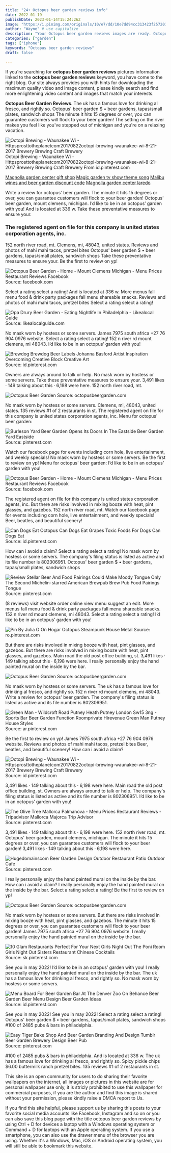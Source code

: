 ```yaml
---
title: "24+ Octopus beer garden reviews info"
date: 2022-01-19
publishDate: 2023-01-14T15:24:26Z
image: "https://i.pinimg.com/originals/10/e7/dd/10e7dd94cc313423f2572017362f1f90.jpg"
author: "Wayne" # use capitalize
description: "Your Octopus beer garden reviews images are ready. Octopus beer garden reviews are a topic that is being searched for and liked by netizens today. You can Get the Octopus beer garden reviews files here. Download all royalty-free images."
categories: ["garden"]
tags: ["iphone"]
keywords: "Octopus beer garden reviews"
draft: false

---
```


If you're searching for **octopus beer garden reviews** pictures information linked to the **octopus beer garden reviews** keyword, you have come to the right  blog.  Our site always  provides you with  hints  for downloading  the maximum  quality video and image  content, please kindly search and find more enlightening video content and images  that match your interests.

**Octopus Beer Garden Reviews**. The uk has a famous love for drinking al fresco, and rightly so. Octopus&#039; beer garden $ • beer gardens, tapas/small plates, sandwich shops The minute it hits 15 degrees or over, you can guarantee customers will flock to your beer garden! The setting on the river makes you feel like you&#039;ve stepped out of michigan and you&#039;re on a relaxing vacation.

![Octopi Brewing - Waunakee Wi - Httpsprosttotheplanetcom20170822octopi-brewing-waunakee-wi-8-21-2017 Brewery Brewing Craft Brewery](https://i.pinimg.com/originals/f3/79/16/f37916513e9d28c5355706af099270f5.jpg "Octopi Brewing - Waunakee Wi - Httpsprosttotheplanetcom20170822octopi-brewing-waunakee-wi-8-21-2017 Brewery Brewing Craft Brewery")
Octopi Brewing - Waunakee Wi - Httpsprosttotheplanetcom20170822octopi-brewing-waunakee-wi-8-21-2017 Brewery Brewing Craft Brewery From id.pinterest.com

[Magnolia garden center gift shop](/magnolia-garden-center-gift-shop/)
[Magic garden tv show theme song](/magic-garden-tv-show-theme-song/)
[Malibu wines and beer garden discount code](/malibu-wines-and-beer-garden-discount-code/)
[Magnolia garden center laredo](/magnolia-garden-center-laredo/)

Write a review for octopus&#039; beer garden. The minute it hits 15 degrees or over, you can guarantee customers will flock to your beer garden! Octopus&#039; beer garden, mount clemens, michigan. I’d like to be in an octopus’ garden with you! And is located at 336 w. Take these preventative measures to ensure your.

### The registered agent on file for this company is united states corporation agents, inc.

152 north river road, mt. Clemens, mi, 48043, united states. Reviews and photos of mahi mahi tacos, pretzel bites Octopus&#039; beer garden $ • beer gardens, tapas/small plates, sandwich shops Take these preventative measures to ensure your. Be the first to review on yp!


![Octopus Beer Garden - Home - Mount Clemens Michigan - Menu Prices Restaurant Reviews Facebook](https://lookaside.fbsbx.com/lookaside/crawler/media/?media_id=811783196149127 "Octopus Beer Garden - Home - Mount Clemens Michigan - Menu Prices Restaurant Reviews Facebook")
Source: facebook.com

Select a rating select a rating! And is located at 336 w. More menus fall menu food &amp; drink party packages fall menu shareable snacks. Reviews and photos of mahi mahi tacos, pretzel bites Select a rating select a rating!

![Opa Drury Beer Garden - Eating Nightlife In Philadelphia - Likealocal Guide](https://www.likealocalguide.com/media/cache/5c/bd/5cbd3c1c66c86470190072ec7facc670.jpg "Opa Drury Beer Garden - Eating Nightlife In Philadelphia - Likealocal Guide")
Source: likealocalguide.com

No mask worn by hostess or some servers. James 7975 south africa +27 76 904 0976 website. Select a rating select a rating! 152 n river rd mount clemens, mi 48043. I’d like to be in an octopus’ garden with you!

![Brewdog Brewdog Beer Labels Johanna Basford Artist Inspiration Overcoming Creative Block Creative Art](https://i.pinimg.com/originals/87/b0/b8/87b0b8ae7f776a5a8c308a2dc321b3bf.jpg "Brewdog Brewdog Beer Labels Johanna Basford Artist Inspiration Overcoming Creative Block Creative Art")
Source: id.pinterest.com

Owners are always around to talk or help. No mask worn by hostess or some servers. Take these preventative measures to ensure your. 3,491 likes · 149 talking about this · 6,198 were here. 152 north river road, mt.

![Octopus Beer Garden](https://images.squarespace-cdn.com/content/v1/5cbf51019b7d154d49ec52b8/1563480567358-45ER240BMLDSLZ56AAX0/AR7I3340_1.jpg "Octopus Beer Garden")
Source: octopusbeergarden.com

No mask worn by hostess or some servers. Clemens, mi, 48043, united states. 135 reviews #1 of 2 restaurants in st. The registered agent on file for this company is united states corporation agents, inc. Menu for octopus&#039; beer garden:

![Burleson Yard Beer Garden Opens Its Doors In The Eastside Beer Garden Yard Eastside](https://i.pinimg.com/originals/16/d0/5d/16d05d89a97cd13cb9d3a206ed49f8df.jpg "Burleson Yard Beer Garden Opens Its Doors In The Eastside Beer Garden Yard Eastside")
Source: pinterest.com

Watch our facebook page for events including corn hole, live entertainment, and weekly specials! No mask worn by hostess or some servers. Be the first to review on yp! Menu for octopus&#039; beer garden: I’d like to be in an octopus’ garden with you!

![Octopus Beer Garden - Home - Mount Clemens Michigan - Menu Prices Restaurant Reviews Facebook](https://lookaside.fbsbx.com/lookaside/crawler/media/?media_id=346152029378915 "Octopus Beer Garden - Home - Mount Clemens Michigan - Menu Prices Restaurant Reviews Facebook")
Source: facebook.com

The registered agent on file for this company is united states corporation agents, inc. But there are risks involved in mixing booze with heat, pint glasses, and gazebos. 152 north river road, mt. Watch our facebook page for events including corn hole, live entertainment, and weekly specials! Beer, beatles, and beautiful scenery!

![Can Dogs Eat Octopus Can Dogs Eat Grapes Toxic Foods For Dogs Can Dogs Eat](https://i.pinimg.com/474x/b3/37/02/b33702a1817c0c94d1529db678388592.jpg "Can Dogs Eat Octopus Can Dogs Eat Grapes Toxic Foods For Dogs Can Dogs Eat")
Source: id.pinterest.com

How can i avoid a claim? Select a rating select a rating! No mask worn by hostess or some servers. The company&#039;s filing status is listed as active and its file number is 802306951. Octopus&#039; beer garden $ • beer gardens, tapas/small plates, sandwich shops

![Review Stellar Beer And Food Pairings Could Make Moody Tongue Only The Second Michelin-starred American Brewpub Brew Pub Food Pairings Tongue](https://i.pinimg.com/originals/97/c6/38/97c638186a80342d0f5e7081ef733fd8.png "Review Stellar Beer And Food Pairings Could Make Moody Tongue Only The Second Michelin-starred American Brewpub Brew Pub Food Pairings Tongue")
Source: pinterest.com

(8 reviews) visit website order online view menu suggest an edit. More menus fall menu food &amp; drink party packages fall menu shareable snacks. 152 n river rd mount clemens, mi 48043. Select a rating select a rating! I’d like to be in an octopus’ garden with you!

![Pin By Julia O On Hogar Octopus Steampunk House Metal](https://i.pinimg.com/600x315/be/dd/fe/beddfe06d16991da3e8e82a5013f1ab9.jpg "Pin By Julia O On Hogar Octopus Steampunk House Metal")
Source: ro.pinterest.com

But there are risks involved in mixing booze with heat, pint glasses, and gazebos. But there are risks involved in mixing booze with heat, pint glasses, and gazebos. Main road the old post office building, st. 3,491 likes · 149 talking about this · 6,198 were here. I really personally enjoy the hand painted mural on the inside by the bar.

![Octopus Beer Garden](https://images.squarespace-cdn.com/content/v1/5cbf51019b7d154d49ec52b8/1563480569945-A2ST15793SZR3Q278H6Z/2B6A0191_1.jpg?format=1000w "Octopus Beer Garden")
Source: octopusbeergarden.com

No mask worn by hostess or some servers. The uk has a famous love for drinking al fresco, and rightly so. 152 n river rd mount clemens, mi 48043. Write a review for octopus&#039; beer garden. The company&#039;s filing status is listed as active and its file number is 802306951.

![Green Man - Wildcroft Road Putney Heath Putney London Sw15 3ng - Sports Bar Beer Garden Function Roomprivate Hirevenue Green Man Putney House Styles](https://i.pinimg.com/originals/0c/07/4c/0c074c36021e00fd2f5a38f981f8c4c8.jpg "Green Man - Wildcroft Road Putney Heath Putney London Sw15 3ng - Sports Bar Beer Garden Function Roomprivate Hirevenue Green Man Putney House Styles")
Source: ar.pinterest.com

Be the first to review on yp! James 7975 south africa +27 76 904 0976 website. Reviews and photos of mahi mahi tacos, pretzel bites Beer, beatles, and beautiful scenery! How can i avoid a claim?

![Octopi Brewing - Waunakee Wi - Httpsprosttotheplanetcom20170822octopi-brewing-waunakee-wi-8-21-2017 Brewery Brewing Craft Brewery](https://i.pinimg.com/originals/f3/79/16/f37916513e9d28c5355706af099270f5.jpg "Octopi Brewing - Waunakee Wi - Httpsprosttotheplanetcom20170822octopi-brewing-waunakee-wi-8-21-2017 Brewery Brewing Craft Brewery")
Source: id.pinterest.com

3,491 likes · 149 talking about this · 6,198 were here. Main road the old post office building, st. Owners are always around to talk or help. The company&#039;s filing status is listed as active and its file number is 802306951. I’d like to be in an octopus’ garden with you!

![The Olive Tree Mallorca Palmanova - Menu Prices Restaurant Reviews - Tripadvisor Mallorca Majorca Trip Advisor](https://i.pinimg.com/474x/8c/cd/0c/8ccd0c0944b163c8760b9d2923a9b274.jpg "The Olive Tree Mallorca Palmanova - Menu Prices Restaurant Reviews - Tripadvisor Mallorca Majorca Trip Advisor")
Source: pinterest.com

3,491 likes · 149 talking about this · 6,198 were here. 152 north river road, mt. Octopus&#039; beer garden, mount clemens, michigan. The minute it hits 15 degrees or over, you can guarantee customers will flock to your beer garden! 3,491 likes · 149 talking about this · 6,198 were here.

![Hugedomainscom Beer Garden Design Outdoor Restaurant Patio Outdoor Cafe](https://i.pinimg.com/originals/93/41/42/9341420e0f753a69b9631b9a4c8dbc48.jpg "Hugedomainscom Beer Garden Design Outdoor Restaurant Patio Outdoor Cafe")
Source: pinterest.com

I really personally enjoy the hand painted mural on the inside by the bar. How can i avoid a claim? I really personally enjoy the hand painted mural on the inside by the bar. Select a rating select a rating! Be the first to review on yp!

![Octopus Beer Garden](https://images.squarespace-cdn.com/content/v1/5cbf51019b7d154d49ec52b8/1563480574854-M0IMQI3O71UMNMQLGDG4/2B6A0037_1.jpg "Octopus Beer Garden")
Source: octopusbeergarden.com

No mask worn by hostess or some servers. But there are risks involved in mixing booze with heat, pint glasses, and gazebos. The minute it hits 15 degrees or over, you can guarantee customers will flock to your beer garden! James 7975 south africa +27 76 904 0976 website. I really personally enjoy the hand painted mural on the inside by the bar.

![10 Glam Restaurants Perfect For Your Next Girls Night Out The Poni Room Girls Night Out Sisters Restaurant Chinese Cocktails](https://i.pinimg.com/originals/c1/ab/2c/c1ab2cf75875b2bf8bf26f1f42fd7d4f.png "10 Glam Restaurants Perfect For Your Next Girls Night Out The Poni Room Girls Night Out Sisters Restaurant Chinese Cocktails")
Source: sk.pinterest.com

See you in may 2022! I’d like to be in an octopus’ garden with you! I really personally enjoy the hand painted mural on the inside by the bar. The uk has a famous love for drinking al fresco, and rightly so. No mask worn by hostess or some servers.

![Menu Board For Beer Garden Bar At The Denver Zoo On Behance Beer Garden Beer Menu Design Beer Garden Ideas](https://i.pinimg.com/originals/d6/db/92/d6db9231183e750adaac623a9bf1db74.jpg "Menu Board For Beer Garden Bar At The Denver Zoo On Behance Beer Garden Beer Menu Design Beer Garden Ideas")
Source: id.pinterest.com

See you in may 2022! See you in may 2022! Select a rating select a rating! Octopus&#039; beer garden $ • beer gardens, tapas/small plates, sandwich shops #100 of 2485 pubs &amp; bars in philadelphia.

![Easy Tiger Bake Shop And Beer Garden Branding And Design Tumblr Beer Garden Brewery Design Beer Pub](https://i.pinimg.com/originals/10/e7/dd/10e7dd94cc313423f2572017362f1f90.jpg "Easy Tiger Bake Shop And Beer Garden Branding And Design Tumblr Beer Garden Brewery Design Beer Pub")
Source: pinterest.com

#100 of 2485 pubs &amp; bars in philadelphia. And is located at 336 w. The uk has a famous love for drinking al fresco, and rightly so. Spicy pickle chips $6.00 buttermilk ranch pretzel bites. 135 reviews #1 of 2 restaurants in st.

This site is an open community for users to do sharing their favorite wallpapers on the internet, all images or pictures in this website are for personal wallpaper use only, it is stricly prohibited to use this wallpaper for commercial purposes, if you are the author and find this image is shared without your permission, please kindly raise a DMCA report to Us.

If you find this site helpful, please support us by sharing this posts to your favorite social media accounts like Facebook, Instagram and so on or you can also save this blog page with the title octopus beer garden reviews by using Ctrl + D for devices a laptop with a Windows operating system or Command + D for laptops with an Apple operating system. If you use a smartphone, you can also use the drawer menu of the browser you are using. Whether it's a Windows, Mac, iOS or Android operating system, you will still be able to bookmark this website.
